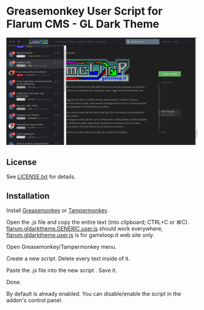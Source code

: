 # Greasemonkey User Script for Flarum CMS - GL Dark Theme

![Example Screenshot 1](https://raw.githubusercontent.com/YouWon/FlarumGLDarkThemeUserScript/master/screenshots/example-02.png)

## License
See [LICENSE.txt](https://raw.githubusercontent.com/YouWon/FlarumGLDarkThemeUserScript/master/LICENSE.txt) for details.

## Installation
Install [Greasemonkey](https://addons.mozilla.org/it/firefox/addon/greasemonkey/) or [Tampermonkey](https://chrome.google.com/webstore/detail/tampermonkey/dhdgffkkebhmkfjojejmpbldmpobfkfo?hl=it).

Open the .js file and copy the entire text (into clipboard; CTRL+C or ⌘C).
[flarum.gldarktheme.GENERIC.user.js](https://github.com/YouWon/FlarumGLDarkThemeUserScript/raw/master/flarum.gldarktheme.GENERIC.user.js) should work everywhere; [flarum.gldarktheme.user.js](https://github.com/YouWon/FlarumGLDarkThemeUserScript/raw/master/flarum.gldarktheme.user.js) is for gameloop.it web site only.

Open Greasemonkey/Tampermonkey menu.

Create a new script. Delete every text inside of it.

Paste the .js file into the new script . Save it.

Done.

By default is already enabled. You can disable/enable the script in the addon's control panel.

